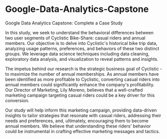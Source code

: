 # Google-Data-Analytics-Capstone
Google Data Analytics Capstone: Complete a Case Study

In this study, we seek to understand the behavioral differences between two user segments of Cyclistic Bike-Share: casual riders and annual members. Our objective is to delve into Cyclistic's historical bike trip data, analyzing usage patterns, preferences, and behaviors of these two distinct groups. We leverage data science techniques including data cleaning, exploratory data analysis, and visualization to reveal patterns and insights.

The impetus behind our research is the strategic business goal of Cyclistic - to maximize the number of annual memberships. As annual members have been identified as more profitable to Cyclistic, converting casual riders into annual members could significantly enhance the company's profitability. Our Director of Marketing, Lily Moreno, believes that a well-crafted marketing campaign targeting casual riders could be a key driver for this conversion.

Our study will help inform this marketing campaign, providing data-driven insights to tailor strategies that resonate with casual riders, addressing their needs and preferences, and, ultimately, encouraging them to become annual members. We believe that understanding these riders' behavior could be instrumental in crafting effective marketing messages and tactics.


